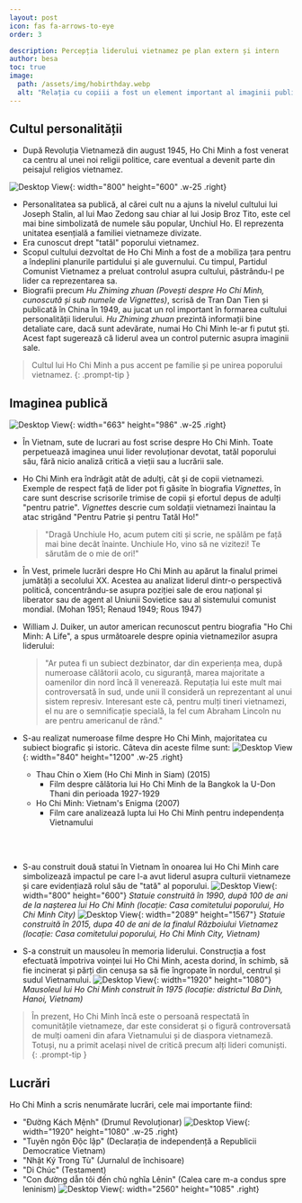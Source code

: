 ```yaml
---
layout: post
icon: fas fa-arrows-to-eye
order: 3

description: Percepția liderului vietnamez pe plan extern și intern
author: besa
toc: true
image:
  path: /assets/img/hobirthday.webp
  alt: "Relația cu copiii a fost un element important al imaginii publice a lui Ho Chi Minh (locație: Palatul Prezidențial, Hanoi, Vietnam / an: 1960)"
---
```


## Cultul personalității
- După Revoluția Vietnameză din august 1945, Ho Chi Minh a fost venerat ca centru al unei noi religii politice, care eventual a devenit parte din peisajul religios vietnamez.
  
![Desktop View](/assets/img/vignettestitle.png){: width="800" height="600" .w-25 .right}

- Personalitatea sa publică, al cărei cult nu a ajuns la nivelul cultului lui Joseph Stalin, al lui Mao Zedong sau chiar al lui Josip Broz Tito, este cel mai bine simbolizată de numele său popular, Unchiul Ho. El reprezenta unitatea esențială a familiei vietnameze divizate. 
- Era cunoscut drept "tatăl" poporului vietnamez.
- Scopul cultului dezvoltat de Ho Chi Minh a fost de a mobiliza țara pentru a îndeplini planurile partidului și ale guvernului. Cu timpul, Partidul Comunist Vietnamez a preluat controlul asupra cultului, păstrându-l pe lider ca reprezentarea sa.
- Biografii precum _Hu Zhiming zhuan (Povești despre Ho Chi Minh, cunoscută și sub numele de Vignettes)_, scrisă de Tran Dan Tien și publicată în China în 1949, au jucat un rol important în formarea cultului personalității liderului. _Hu Zhiming zhuan_ prezintă informații bine detaliate care, dacă sunt adevărate, numai Ho Chi Minh le-ar fi putut ști. Acest fapt sugerează că liderul avea un control puternic asupra imaginii sale.
<!-- - , având abilitatea de a controla informațiile ce se puteau cunoaște despre el. -->

> Cultul lui Ho Chi Minh a pus accent pe familie și pe unirea poporului vietnamez. 
{: .prompt-tip }

## Imaginea publică

![Desktop View](/assets/img/hoplay.png){: width="663" height="986" .w-25 .right}

- În Vietnam, sute de lucrari au fost scrise despre Ho Chi Minh. Toate perpetuează imaginea unui lider revoluționar devotat, tatăl poporului său, fără nicio analiză critică a vieții sau a lucrării sale.
- Ho Chi Minh era îndrăgit atât de adulți, cât și de copii vietnamezi. Exemple de respect față de lider pot fi găsite în biografia _Vignettes_, în care sunt descrise scrisorile trimise de copii și efortul depus de adulți "pentru patrie". _Vignettes_ descrie cum soldații vietnamezi înaintau la atac strigând "Pentru Patrie și pentru Tatăl Ho!"
  > "Dragă Unchiule Ho, acum putem citi și scrie, ne spălăm pe față mai bine decât înainte. Unchiule Ho, vino să ne vizitezi! Te sărutăm de o mie de ori!"

- În Vest, primele lucrări despre Ho Chi Minh au apărut la finalul primei jumătăți a secolului XX. Acestea au analizat liderul dintr-o perspectivă politică, concentrându-se asupra poziției sale de erou național și liberator sau de agent al Uniunii Sovietice sau al sistemului comunist mondial. (Mohan 1951; Renaud 1949; Rous 1947)

- William J. Duiker, un autor american recunoscut pentru biografia "Ho Chi Minh: A Life", a spus următoarele despre opinia vietnamezilor asupra liderului:
  > "Ar putea fi un subiect dezbinator, dar din experiența mea, după numeroase călătorii acolo, cu siguranță, marea majoritate a oamenilor din nord încă îl venerează. Reputația lui este mult mai controversată în sud, unde unii îl consideră un reprezentant al unui sistem represiv. Interesant este că, pentru mulți tineri vietnamezi, el nu are o semnificație specială, la fel cum Abraham Lincoln nu are pentru americanul de rând."

- S-au realizat numeroase filme despre Ho Chi Minh, majoritatea cu subiect biografic și istoric. Câteva din aceste filme sunt:
![Desktop View](/assets/img/hofilm.jpg){: width="840" height="1200" .w-25 .right}
  - Thau Chin o Xiem (Ho Chi Minh in Siam) (2015)
    - Film despre călătoria lui Ho Chi Minh de la Bangkok la U-Don Thani din perioada 1927-1929
  - Ho Chi Minh: Vietnam's Enigma (2007)
    - Film care analizează lupta lui Ho Chi Minh pentru independența Vietnamului

<br><br>

- S-au construit două statui în Vietnam în onoarea lui Ho Chi Minh care simbolizează impactul pe care l-a avut liderul asupra culturii vietnameze și care evidențiază rolul său de "tată" al poporului.
![Desktop View](/assets/img/hostatue1.jpg){: width="800" height="600"}
_Statuie construită în 1990, după 100 de ani de la nașterea lui Ho Chi Minh (locație: Casa comitetului poporului, Ho Chi Minh City)_
![Desktop View](/assets/img/hostatue2.jpg){: width="2089" height="1567"}
_Statuie construită în 2015, dupa 40 de ani de la finalul Războiului Vietnamez (locație: Casa comitetului poporului, Ho Chi Minh City, Vietnam)_

- S-a construit un mausoleu în memoria liderului. Construcția a fost efectuată împotriva voinței lui Ho Chi Minh, acesta dorind, în schimb, să fie incinerat și părți din cenușa sa să fie îngropate în nordul, centrul și sudul Vietnamului.
![Desktop View](/assets/img/homausoleum.jpg){: width="1920" height="1080"}
_Mausoleul lui Ho Chi Minh construit în 1975 (locație: districtul Ba Dinh, Hanoi, Vietnam)_

> În prezent, Ho Chi Minh încă este o persoană respectată în comunitățile vietnameze, dar este considerat și o figură controversată de mulți oameni din afara Vietnamului și de diaspora vietnameză. Totuși, nu a primit același nivel de critică precum alți lideri comuniști.
{: .prompt-tip }
<!-- ![Desktop View](/assets/img/thumbsup.png){: width="256" height="256" .w-25 .right} -->

## Lucrări

Ho Chi Minh a scris nenumărate lucrări, cele mai importante fiind:

- "Đường Kách Mệnh" (Drumul Revoluționar)
![Desktop View](/assets/img/revbook.jpg){: width="1920" height="1080" .w-25 .right}
- "Tuyên ngôn Độc lập" (Declarația de independență a Republicii Democratice Vietnam)
- "Nhật Ký Trong Tù" (Jurnalul de închisoare)
- "Di Chúc" (Testament)
- "Con đường dẫn tôi đến chủ nghĩa Lênin" (Calea care m-a condus spre leninism)
![Desktop View](/assets/img/independence.jpg){: width="2560" height="1085" .right}

<br><br><br><br><br><br><br><br><br><br>
